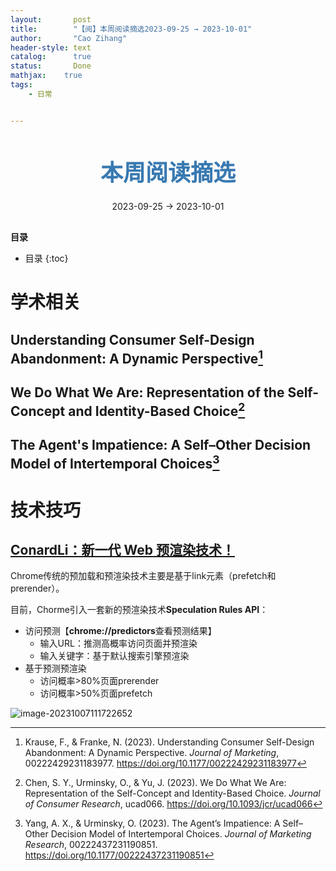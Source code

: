 ```yaml
---
layout:       post
title:        "【阅】本周阅读摘选2023-09-25 → 2023-10-01"
author:       "Cao Zihang"
header-style: text
catalog:      true
status:		  Done
mathjax: 	true
tags:
    - 日常


---
```


<center style="margin-bottom: 20px; margin-top: 50px"><font color="#3879B1" style="line-height: 1.4;font-weight: 700;font-size: 36px;box-sizing: border-box; ">本周阅读摘选</font></center>

<center style=" margin-bottom: 30px;">2023-09-25 → 2023-10-01</center>

<font style="font-weight: bold;">目录</font>

* 目录
{:toc}

# 学术相关

## Understanding Consumer Self-Design Abandonment: A Dynamic Perspective[^1]



## We Do What We Are: Representation of the Self-Concept and Identity-Based Choice[^2]



## The Agent's Impatience: A Self–Other  Decision Model of Intertemporal Choices[^3]

# 技术技巧

## [ConardLi：新一代 Web 预渲染技术！](https://mp.weixin.qq.com/s/LGlVIrGBZh21wqykUFOk0w)

Chrome传统的预加载和预渲染技术主要是基于link元素（prefetch和prerender）。

目前，Chorme引入一套新的预渲染技术**Speculation Rules API**：

- 访问预测【**chrome://predictors**查看预测结果】
  - 输入URL：推测高概率访问页面并预渲染
  - 输入关键字：基于默认搜索引擎预渲染
- 基于预测预渲染
  - 访问概率>80%页面prerender
  - 访问概率>50%页面prefetch

![image-20231007111722652](https://img.czhread.asia/img/202310071117438.png)

[^1]:Krause, F., & Franke, N. (2023). Understanding Consumer Self-Design Abandonment: A Dynamic Perspective. *Journal of Marketing*, 00222429231183977. https://doi.org/10.1177/00222429231183977
[^2]: Chen, S. Y., Urminsky, O., & Yu, J. (2023). We Do What We Are: Representation of the Self-Concept and Identity-Based Choice. *Journal of Consumer Research*, ucad066. https://doi.org/10.1093/jcr/ucad066
[^3]:Yang, A. X., & Urminsky, O. (2023). The Agent’s Impatience: A Self–Other Decision Model of Intertemporal Choices. *Journal of Marketing Research*, 00222437231190851. https://doi.org/10.1177/00222437231190851
